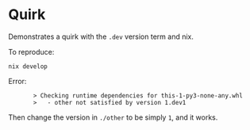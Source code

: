 # Quirk

Demonstrates a quirk with the `.dev` version term and nix.

To reproduce:

```shell
nix develop
```

Error:

```
       > Checking runtime dependencies for this-1-py3-none-any.whl
       >   - other not satisfied by version 1.dev1
```

Then change the version in `./other` to be simply `1`, and it works.
